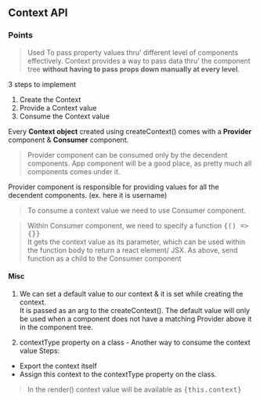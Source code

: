## Context API

### Points

> Used To pass property values thru' different level of components effectively.
> Context provides a way to pass data thru' the component tree **without having to pass props down manually at every level**.

3 steps to implement

1. Create the Context
2. Provide a Context value
3. Consume the Context value

Every **Context object** created using createContext() comes with a **Provider** component & **Consumer** component.

> Provider component can be consumed only by the decendent components.
> App component will be a good place, as pretty much all components comes under it.

Provider component is responsible for providing values for all the decendent components.
(ex. here it is username)

> To consume a context value we need to use Consumer component.

> Within Consumer component, we need to specify a function <kbd>{() => {}}</kbd> <br>
> It gets the context value as its parameter, which can be used within the function body to return a react element/ JSX.
> As above, send function as a child to the Consumer component

#### Misc

1. We can set a default value to our context & it is set while creating the context.<br>
   It is passed as an arg to the createContext().
   The default value will only be used when a component does not have a matching Provider above it in the component tree.

2. contextType property on a class - Another way to consume the context value
   Steps:

- Export the context itself
- Assign this context to the contextType property on the class.

> In the render() context value will be available as <kbd>{this.context}</kbd>
